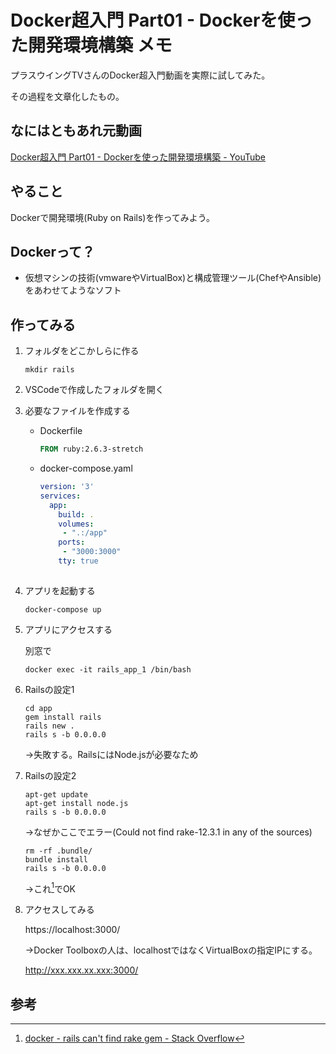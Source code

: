 # Docker超入門 Part01 - Dockerを使った開発環境構築 メモ

プラスウイングTVさんのDocker超入門動画を実際に試してみた。

その過程を文章化したもの。



## なにはともあれ元動画

[Docker超入門 Part01 - Dockerを使った開発環境構築 - YouTube](https://www.youtube.com/watch?v=7mwoTs0LoYA&list=PLp_EUEO9JJP24hkHvRbS9hTLsjSMzbJrM)



## やること

Dockerで開発環境(Ruby on Rails)を作ってみよう。



## Dockerって？

- 仮想マシンの技術(vmwareやVirtualBox)と構成管理ツール(ChefやAnsible)をあわせてようなソフト



## 作ってみる

1. フォルダをどこかしらに作る

   ```
   mkdir rails
   ```

2. VSCodeで作成したフォルダを開く

3. 必要なファイルを作成する

   - Dockerfile

     ```dockerfile
     FROM ruby:2.6.3-stretch
     ```

   - docker-compose.yaml

     ```yaml
     version: '3'
     services:
       app:
         build: .
         volumes:
          - ".:/app"
         ports:
          - "3000:3000"
         tty: true
          
     ```

4. アプリを起動する

   ```
   docker-compose up
   ```

5. アプリにアクセスする

   別窓で

   `docker exec -it rails_app_1 /bin/bash`

6. Railsの設定1

   ```
   cd app
   gem install rails
   rails new .
   rails s -b 0.0.0.0
   ```

   →失敗する。RailsにはNode.jsが必要なため

7. Railsの設定2

   ```
   apt-get update
   apt-get install node.js
   rails s -b 0.0.0.0
   ```

   →なぜかここでエラー(Could not find rake-12.3.1 in any of the sources)

   ```
   rm -rf .bundle/
   bundle install
   rails s -b 0.0.0.0
   ```
   
   →これ[^1]でOK
   

   
8. アクセスしてみる

   https://localhost:3000/
   
   →Docker Toolboxの人は、localhostではなくVirtualBoxの指定IPにする。
   
   http://xxx.xxx.xx.xxx:3000/



## 参考

[^1]:[docker - rails can't find rake gem - Stack Overflow](https://stackoverflow.com/questions/49598686/rails-cant-find-rake-gem)